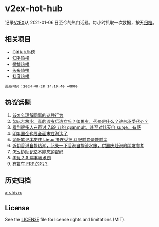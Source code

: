 # v2ex-hot-hub

 记录[V2EX](https://www.v2ex.com/)从 2021-01-06 日至今的热门话题。每小时抓取一次数据，按天[归档](archives)。
 
 ## 相关项目

- [GitHub热榜](https://github.com/snaildev/github-hot-hub)
- [知乎热榜](https://github.com/snaildev/zhihu-hot-hub)
- [微博热榜](https://github.com/snaildev/weibo-hot-hub)
- [头条热榜](https://github.com/snaildev/toutiao-hot-hub)
- [抖音热榜](https://github.com/snaildev/douyin-hot-hub)


 `更新时间：2024-09-28 14:10:40 +0800`

## 热议话题

1. [该怎么理解同事的这种行为](https://www.v2ex.com/t/1076298)
1. [如此大放水，真的没有后遗症吗？如果有，代价是什么？谁来承受代价？](https://www.v2ex.com/t/1076477)
1. [看到很多人在声讨 7.99 刀的 quanmult，甚至对比天价 surge，有感](https://www.v2ex.com/t/1076467)
1. [明年国企也要全面末位淘汰了](https://www.v2ex.com/t/1076340)
1. [萌新笔记本安装 Linux 接连受挫 斗胆前来请教前辈](https://www.v2ex.com/t/1076385)
1. [近期香港自提热潮，记录一下香港自提流水账，供国庆赴港的朋友参考](https://www.v2ex.com/t/1076321)
1. [怎么协助记忆不能忘的密码](https://www.v2ex.com/t/1076341)
1. [老挝 2.5 年牢端求捞](https://www.v2ex.com/t/1076473)
1. [有拼车 FRP 的吗？](https://www.v2ex.com/t/1076303)

## 历史归档

[archives](archives)

## License

See the [LICENSE](LICENSE) file for license rights and limitations (MIT).

